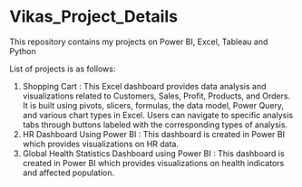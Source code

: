 # Vikas_Project_Details
This repository contains my projects on Power BI, Excel, Tableau and Python

List of projects is as follows:
1. Shopping Cart : This Excel dashboard provides data analysis and visualizations related to Customers, Sales, Profit, Products, and Orders. It is built using pivots, slicers, formulas, the data model, Power Query, and various chart types in Excel. Users can navigate to specific analysis tabs through buttons labeled with the corresponding types of analysis.
2. HR Dashboard Using Power BI : This dashboard is created in Power BI which provides visualizations on HR data.
3. Global Health Statistics Dashboard using Power BI : This dashboard is created in Power BI which provides visualizations on health indicators and affected population.  

   
